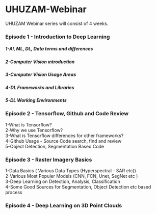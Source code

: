 # UHUZAM-Webinar

UHUZAM Webinar series will consist of 4 weeks. 

### Episode 1 - Introduction to Deep Learning
  ##### 1-AI, ML, DL, Data terms and differences
  ##### 2-Computer Vision ıntroduction
  ##### 3-Computer Vision Usage Areas 
  ##### 4-DL Frameworks and Libraries
  ##### 5-DL Working Environments

### Episode 2 - Tensorflow, Github and Code Review
1-What is Tensorflow?<br>
2-Why we use Tensorflow?<br>
3-What is Tensorflow differences for other frameworks?<br>
4-Github Usage - Source Code search, find and review<br>
5-Object Detection, Segmentation Based Code<br>


### Episode 3 - Raster Imagery Basics 
1-Data Basics ( Various Data Types (Hyperspectral - SAR etc))<br>
2-Various Most Populer Models (CNN, FCN, Unet, SegNet etc )<br>
3-Deep Learning on Detection, Analysis, Classification<br>
4-Some Good Sources for Segmentation, Object Detection etc based process

### Episode 4 - Deep Learning on 3D Point Clouds
